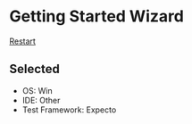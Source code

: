 # Getting Started Wizard

[Restart](/docs/wiz/readme.md)

## Selected

* OS: Win
* IDE: Other
* Test Framework: Expecto
